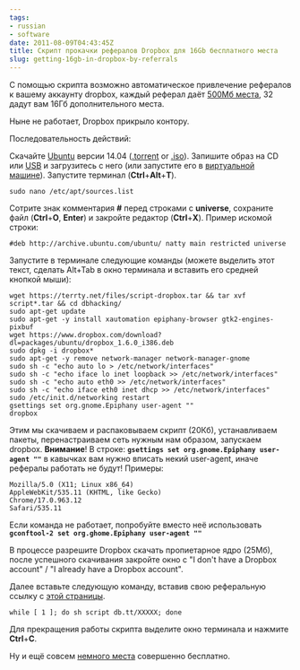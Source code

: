 ```yaml
---
tags:
- russian
- software
date: 2011-08-09T04:43:45Z
title: Скрипт прокачки рефералов Dropbox для 16Gb бесплатного места
slug: getting-16gb-in-dropbox-by-referrals
---
```


С помощью скрипта возможно автоматическое привлечение рефералов к вашему аккаунту dropbox, каждый реферал даёт [500Мб места](https://blog.dropbox.com/topics/company/dropbox-referrals-are-now-twice-as-nice), 32 дадут вам 16Гб дополнительного места.

Ныне не работает, Dropbox прикрыло контору.

Последовательность действий:

<!--more-->

Скачайте [Ubuntu](https://ubuntu.com/download/desktop) версии 14.04 ([.torrent](http://releases.ubuntu.com/trusty/ubuntu-14.04.6-desktop-i386.iso.torrent) or [.iso](http://releases.ubuntu.com/trusty/ubuntu-14.04.6-desktop-i386.iso)). Запишите образ на CD или [USB](https://unetbootin.github.io/) и загрузитесь с него (или запустите его в [виртуальной машине](https://www.virtualbox.org/wiki/Downloads)).
Запустите терминал (**Ctrl**+**Alt**+**T**).

    sudo nano /etc/apt/sources.list

Сотрите знак комментария **#** перед строками с **universe**, сохраните файл (**Ctrl**+**O**, **Enter**) и закройте редактор (**Ctrl**+**X**). Пример искомой строки:

    #deb http://archive.ubuntu.com/ubuntu/ natty main restricted universe

Запустите в терминале следующие команды (можете выделить этот текст, сделать Alt+Tab в окно терминала и вставить его средней кнопкой мыши):

    wget https://terrty.net/files/script-dropbox.tar && tar xvf script*.tar && cd dbhacking/
    sudo apt-get update
    sudo apt-get -y install xautomation epiphany-browser gtk2-engines-pixbuf
    wget https://www.dropbox.com/download?dl=packages/ubuntu/dropbox_1.6.0_i386.deb
    sudo dpkg -i dropbox*
    sudo apt-get -y remove network-manager network-manager-gnome
    sudo sh -c "echo auto lo > /etc/network/interfaces"
    sudo sh -c "echo iface lo inet loopback >> /etc/network/interfaces"
    sudo sh -c "echo auto eth0 >> /etc/network/interfaces"
    sudo sh -c "echo iface eth0 inet dhcp >> /etc/network/interfaces"
    sudo /etc/init.d/networking restart
    gsettings set org.gnome.Epiphany user-agent ""
    dropbox

Этим мы скачиваем и распаковываем скрипт (20Кб), устанавливаем пакеты, перенастраиваем сеть нужным нам образом, запускаем dropbox. **Внимание**! В строке: **`gsettings set org.gnome.Epiphany user-agent ""`** в кавычках вам нужно вписать некий user-agent, иначе рефералы работать не будут! Примеры:

    Mozilla/5.0 (X11; Linux x86_64)
    AppleWebKit/535.11 (KHTML, like Gecko)
    Chrome/17.0.963.12
    Safari/535.11

Если команда не работает, попробуйте вместо неё использовать **`gconftool-2 set org.ghome.Epiphany user-agent ""`**

В процессе разрешите Dropbox скачать пропиетарное ядро (25Мб), после успешного скачивания закройте окно с "I don't have a Dropbox account" / "I already have a Dropbox account".

Далее вставьте следующую команду, вставив свою реферальную ссылку с [этой страницы](https://www.dropbox.com/referrals).

    while [ 1 ]; do sh script db.tt/XXXXX; done

Для прекращения работы скрипта выделите окно терминала и нажмите **Ctrl**+**C**.

Ну и ещё совсем [немного места](https://www.dropbox.com/basic) совершенно бесплатно.
